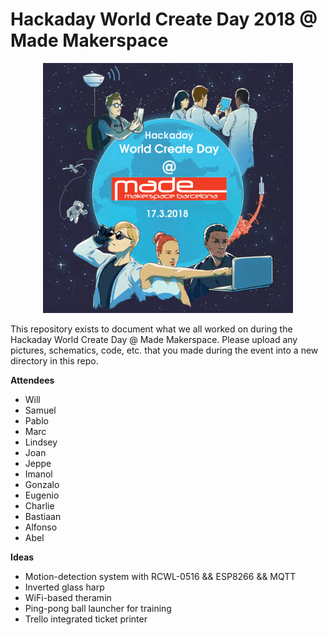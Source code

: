
# Hackaday World Create Day 2018 @ Made Makerspace
<p align="center">
<img src="https://github.com/mademakerspace/WCD_2018/blob/master/event_photos/2018-world-create-day-featured_made_sm.jpg" height="400" />
</p>
This repository exists to document what we all worked on during the Hackaday World Create Day @ Made Makerspace. Please upload any pictures, schematics, code, etc. that you made during the event into a new directory in this repo.


**Attendees**
- Will
- Samuel
- Pablo
- Marc
- Lindsey
- Joan
- Jeppe
- Imanol
- Gonzalo
- Eugenio
- Charlie
- Bastiaan
- Alfonso
- Abel


**Ideas**
- Motion-detection system with RCWL-0516 && ESP8266 && MQTT
- Inverted glass harp
- WiFi-based theramin
- Ping-pong ball launcher for training
- Trello integrated ticket printer
